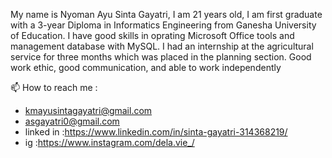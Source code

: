 My name is Nyoman Ayu Sinta Gayatri, I am 21 years old, I am first graduate with a  3-year  Diploma in  Informatics Engineering from Ganesha University of Education. I have good skills in oprating Microsoft Office tools and management database with MySQL. I had an internship at the agricultural service for three months which was placed in the planning section. Good work ethic, good communication, and able to work independently


📫 How to reach me :
- kmayusintagayatri@gmail.com
- asgayatri0@gmail.com
- linked in :https://www.linkedin.com/in/sinta-gayatri-314368219/
- ig :https://www.instagram.com/dela.vie_/

<!---
SintaGayatri20/SintaGayatri20 is a ✨ special ✨ repository because its `README.md` (this file) appears on your GitHub profile.
You can click the Preview link to take a look at your changes.
--->
